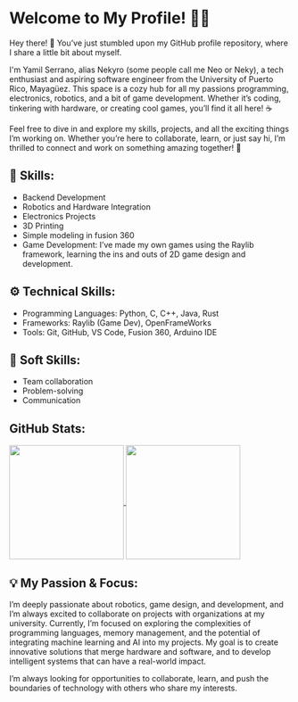 # Welcome to My Profile! 🎉👋 

Hey there! 🎉 You’ve just stumbled upon my GitHub profile repository, where I share a little bit about myself.

I'm Yamil Serrano, alias Nekyro (some people call me Neo or Neky), a tech enthusiast and aspiring software engineer from the University of Puerto Rico, Mayagüez. This space is a cozy hub for all my passions programming, electronics, robotics, and a bit of game development. Whether it’s coding, tinkering with hardware, or creating cool games, you’ll find it all here! ☕️

Feel free to dive in and explore my skills, projects, and all the exciting things I’m working on. Whether you’re here to collaborate, learn, or just say hi, I’m thrilled to connect and work on something amazing together! 🚀
## 🔧 Skills:
- Backend Development
- Robotics and Hardware Integration
- Electronics Projects
- 3D Printing
- Simple modeling in fusion 360
- Game Development: I’ve made my own games using the Raylib framework, learning the ins and outs of 2D game design and development.

## ⚙️ Technical Skills:
- Programming Languages: Python, C, C++, Java, Rust
- Frameworks: Raylib (Game Dev), OpenFrameWorks
- Tools: Git, GitHub, VS Code, Fusion 360, Arduino IDE

## 🌱 Soft Skills:
- Team collaboration
- Problem-solving
- Communication

## GitHub Stats:
<a href="https://github.com/Yamil-Serrano">
  <img height=205 align="center" src="https://github-readme-stats.vercel.app/api?username=Yamil-Serrano&show_icons=true&bg_color=transparent" />
</a>
<a href="https://github.com/Yamil-Serrano">
  <img height=205 align="center" src="https://github-readme-stats.vercel.app/api/top-langs/?username=Yamil-Serrano&langs_count=6&layout=donut&bg_color=transparent" />
</a>

## 💡 My Passion & Focus:

I’m deeply passionate about robotics, game design, and development, and I’m always excited to collaborate on projects with organizations at my university. Currently, I’m focused on exploring the complexities of programming languages, memory management, and the potential of integrating machine learning and AI into my projects. My goal is to create innovative solutions that merge hardware and software, and to develop intelligent systems that can have a real-world impact.

I’m always looking for opportunities to collaborate, learn, and push the boundaries of technology with others who share my interests.


